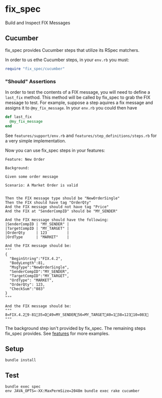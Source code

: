 fix_spec
========

Build and Inspect FIX Messages


Cucumber
--------

fix_spec provides Cucumber steps that utilize its RSpec matchers.

In order to us ethe Cucumber steps, in your `env.rb` you must:

```ruby
require "fix_spec/cucumber"
```

### "Should" Assertions

In order to test the contents of a FIX message, you will need to define a `last_fix` method.  This method will be called by fix_spec to grab the FIX message to test. For example, suppose a step aquires a fix message and assigns it to `@my_fix_message`.  In your `env.rb` you could then have

```ruby
def last_fix
  @my_fix_message
end
```

See `features/support/env.rb` and `features/step_definitions/steps.rb` for a very simple implementation.

Now you can use fix_spec steps in your features:

```cucumber
Feature: New Order

Background:

Given some order message

Scenario: A Market Order is valid


Then the FIX message type should be "NewOrderSingle"
Then the FIX should have tag "OrderQty"
And the FIX message should not have tag "Price"
And the FIX at "SenderCompID" should be "MY_SENDER"

And the FIX messsage should have the following:
|SenderCompID | "MY_SENDER" |
|TargetCompID | "MY_TARGET" |
|OrderQty     | 123         |
|OrdType      | "MARKET"    |

And the FIX message should be:
"""
{
  "BeginString":"FIX.4.2",
  "BodyLength":81,
  "MsgType":"NewOrderSingle",
  "SenderCompID":"MY_SENDER",
  "TargetCompID":"MY_TARGET",
  "OrdType": "MARKET",
  "OrderQty": 123,
  "CheckSum":"083"
}
"""

And the FIX message should be:
"""
8=FIX.4.29-8135=D49=MY_SENDER56=MY_TARGET40=138=12310=083
"""
```

The background step isn't provided by fix_spec.  The remaining steps fix_spec provides. See [features](features/) for more examples.

Setup
-----

    bundle install

Test
----

    bundle exec spec
    env JAVA_OPTS=-XX:MaxPermSize=2048m bundle exec rake cucumber
